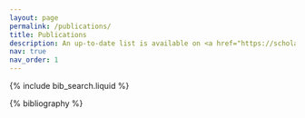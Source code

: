 ```yaml
---
layout: page
permalink: /publications/
title: Publications
description: An up-to-date list is available on <a href="https://scholar.google.com/citations?hl=en&user=Jp41q6AAAAAJ" style="color:#3279a8;" target="_blank">Google Scholar</a>.
nav: true
nav_order: 1
---
```


<!-- _pages/publications.md -->

<!-- Bibsearch Feature -->

{% include bib_search.liquid %}

<div class="publications">

{% bibliography %}

</div>

